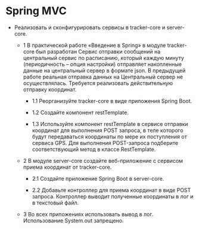 # Spring MVC

+ Реализовать и сконфигурировать сервисы в tracker-core и server-core.

    + 1 В практической работе «Введение в Spring» в модуле tracker-core был разработан Сервис отправки сообщений на центральный сервис по расписанию, который каждую минуту (периодичность – опция настройки) отправляет накопленные данные на центральный сервер в формате json. В предыдущей работе реальная отправка данных на Центральный сервер не осуществлялась. Требуется реализовать действительную отправку координат.

        + 1.1 Реорганизуйте tracker-core в виде приложения Spring Boot.

        + 1.2 Создайте компонент restTemplate.

        + 1.3 Используйте компонент restTemplate в сервисе отправки координат для выполнения POST запроса, в теле которого будут передаваться координаты по мере их поступления от сервиса GPS. Для выполнения POST-запроса подберите соответствующий метод в классе RestTemplate.

    + 2 В модуле server-core создайте веб-приложение с сервисом приема координат от tracker-core.

        + 2.1 Создайте приложение Spring Boot в server-core. 
          
        + 2.2 Добавьте контроллер для приема координат в виде POST запроса. Контроллер выводит полученные координаты в лог и в текстовый файл.

    + 3 Во всех приложениях использовать вывод в лог. Использование System.out запрещено.